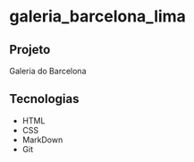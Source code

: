 # galeria_barcelona_lima

## Projeto 

Galeria do Barcelona

## Tecnologias 
* HTML
* CSS
* MarkDown
* Git